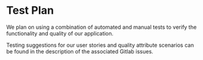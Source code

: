 # Test Plan

We plan on using a combination of automated and manual tests to verify the functionality and quality of our application.  

Testing suggestions for our user stories and quality attribute scenarios can be found in the description of the associated Gitlab issues.  